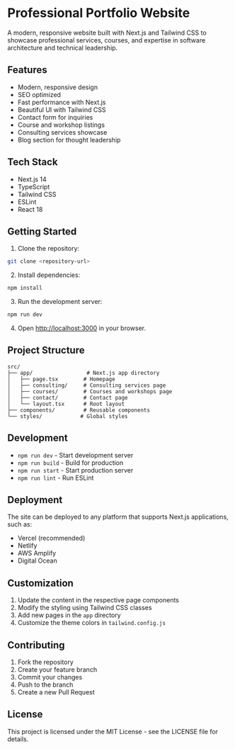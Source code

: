 # Professional Portfolio Website

A modern, responsive website built with Next.js and Tailwind CSS to showcase professional services, courses, and expertise in software architecture and technical leadership.

## Features

- Modern, responsive design
- SEO optimized
- Fast performance with Next.js
- Beautiful UI with Tailwind CSS
- Contact form for inquiries
- Course and workshop listings
- Consulting services showcase
- Blog section for thought leadership

## Tech Stack

- Next.js 14
- TypeScript
- Tailwind CSS
- ESLint
- React 18

## Getting Started

1. Clone the repository:
```bash
git clone <repository-url>
```

2. Install dependencies:
```bash
npm install
```

3. Run the development server:
```bash
npm run dev
```

4. Open [http://localhost:3000](http://localhost:3000) in your browser.

## Project Structure

```
src/
├── app/                 # Next.js app directory
│   ├── page.tsx        # Homepage
│   ├── consulting/     # Consulting services page
│   ├── courses/        # Courses and workshops page
│   ├── contact/        # Contact page
│   └── layout.tsx      # Root layout
├── components/         # Reusable components
└── styles/            # Global styles
```

## Development

- `npm run dev` - Start development server
- `npm run build` - Build for production
- `npm run start` - Start production server
- `npm run lint` - Run ESLint

## Deployment

The site can be deployed to any platform that supports Next.js applications, such as:

- Vercel (recommended)
- Netlify
- AWS Amplify
- Digital Ocean

## Customization

1. Update the content in the respective page components
2. Modify the styling using Tailwind CSS classes
3. Add new pages in the `app` directory
4. Customize the theme colors in `tailwind.config.js`

## Contributing

1. Fork the repository
2. Create your feature branch
3. Commit your changes
4. Push to the branch
5. Create a new Pull Request

## License

This project is licensed under the MIT License - see the LICENSE file for details. 